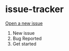 # issue-tracker

[Open a new issue](https://github.com/FNRStudios/issue-tracker/issues)

1. New issue
2. Bug Reported
3. Get started
